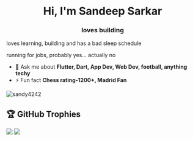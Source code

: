 <h1 align="center">Hi, I'm Sandeep Sarkar</h1>
<h3 align="center">loves building</h3>
<p/>loves learning, building and has a bad sleep schedule</p>
<p/>running for jobs, probably yes... actually no</p>

- 💬 Ask me about **Flutter, Dart, App Dev, Web Dev, football, anything techy**
- ⚡ Fun fact **Chess rating-1200+, Madrid Fan**
<p align="left"> <img src="https://komarev.com/ghpvc/?username=sandy4242&label=Profile%20views&color=0e75b6&style=flat" alt="sandy4242" /> </p>

## 🏆 GitHub Trophies
![](https://github-profile-trophy.vercel.app/?username=sandy4242&theme=radical&no-frame=false&no-bg=true&margin-w=4)
[![](https://visitcount.itsvg.in/api?id=sandy4242&icon=0&color=0)](https://visitcount.itsvg.in)
